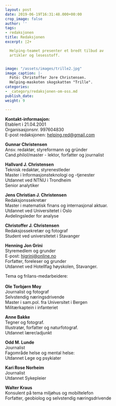 ```yaml
---
layout: post
date: 2019-06-19T16:31:48.000+00:00
crop_image: false
author: ''
tags:
- redaksjonen
title: Redaksjonen
excerpt: |2+

  Helping-teamet presenter et bredt tilbud av
  artikler og lesesstoff.


image: "/assets/images/trille2.jpg"
image_caption: |-
  Foto: Christoffer Jore Christensen.
  Helping-maskoten skogskatten "Trille".
categories:
- _category/redaksjonen-om-oss.md
publish_date: 
weight: 9

---
```

**Kontakt-informasjon:**  
Etablert i 21.04.2001  
Organisasjonsnr. 997604830  
E-post redaksjonen: helping.red@gmail.com

**Gunnar Christensen**  
Ansv. redaktør, styreformann og gründer  
Cand.philol/master - lektor, forfatter og journalist

**Hallvard J. Christensen**  
Teknisk redaktør, styrenestleder  
Master i Informasjonsteknologi og -tjenester  
Utdannet ved NTNU i Trondheim  
Senior analytiker

**Jens Christian J. Christensen**  
Redaksjonssekretær  
Master i matematisk finans og internasjonal aktuar.  
Utdannet ved Universitetet i Oslo  
Avdelingsleder for analyse

**Christoffer J. Christensen**  
Redaksjossekretær og fotograf  
Student ved universitetet i Stavanger

**Henning Jon Grini**  
Styremedlem og grunder  
E-post: [hjgrini@online.no](mailto:hjgrini@online.no)  
Forfatter, foreleser og grunder  
Utdannet ved Hotellfag høyskolen, Stavanger.

Tema og frilans-medarbeidere:  
[  
](http://www.helping.no/bat.ya.htm)**Ole Torbjørn Moy**  
Journalist og fotograf  
Selvstendig næringsdrivende  
Master i sam.pol. fra Universitet i Bergen    
Militærkaptein i infanteriet

**Anne Bakke**  
Tegner og fotograf.  
Illustratør, forfatter og naturfotograf.  
Utdannet lærer/adjunkt

**Odd M. Lunde**  
Journalist  
Fagområde helse og mental helse:  
Utdannet Lege og psykiater

**Kari Rose Norheim**  
Journalist  
Utdannet Sykepleier

**Walter Kraus**  
Konsulent på tema miljøhus og mobiltelefon  
Forfatter, geobiolog og selvstendig næringsdrivende
